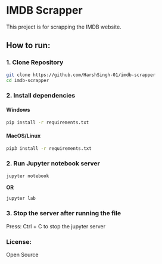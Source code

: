 # IMDB Scrapper
This project is for scrapping the IMDB website.

## How to run:


### 1. Clone Repository
```sh
git clone https://github.com/HarshSingh-01/imdb-scrapper
cd imdb-scrapper
```

### 2. Install dependencies

#### Windows
```sh
pip install -r requirements.txt
```

#### MacOS/Linux
```sh
pip3 install -r requirements.txt
```

### 2. Run Jupyter notebook server
```sh
jupyter notebook
```

<strong>OR</strong>

```sh
jupyter lab
```

### 3. Stop the server after running the file
Press: Ctrl + C to stop the jupyter server

### License:
Open Source